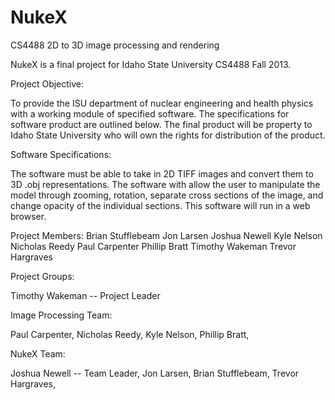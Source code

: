 NukeX
=====

CS4488 2D to 3D image processing and rendering 

NukeX is a final project for Idaho State University CS4488 Fall 2013.

Project Objective:

To provide the ISU department of nuclear engineering and health physics with a working module of specified software. The specifications for software product are outlined below. The final product will be property to Idaho State University who will own the rights for distribution of the product.

Software Specifications:

The software must be able to take in 2D TIFF images and convert them to 3D .obj representations. The software with allow the user to manipulate the model through zooming, rotation, separate cross sections of the image, and change opacity of the individual sections. This software will run in a web browser.

Project Members:
Brian Stufflebeam
Jon Larsen
Joshua Newell
Kyle Nelson
Nicholas Reedy
Paul Carpenter
Phillip Bratt
Timothy Wakeman
Trevor Hargraves

Project Groups:

Timothy Wakeman -- Project Leader

Image Processing Team:

Paul Carpenter,
Nicholas Reedy,
Kyle Nelson,
Phillip Bratt,

NukeX Team:

Joshua Newell -- Team Leader,
Jon Larsen,
Brian Stufflebeam,
Trevor Hargraves,
